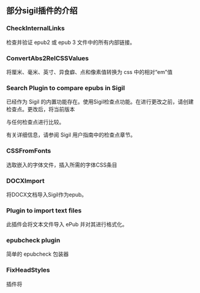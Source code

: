 ## 部分sigil插件的介绍

### CheckInternalLinks
检查并验证 epub2 或 epub 3 文件中的所有内部链接。

### ConvertAbs2RelCSSValues
将厘米、毫米、英寸、异食癖、点和像素值转换为 css
中的相对“em”值

### Search Plugin to compare epubs in Sigil
已经作为 Sigil 的内置功能存在。使用Sigil检查点功能。在进行更改之前，请创建检查点。更改后，将当前版本

与任何检查点进行比较。

有关详细信息，请参阅 Sigil 用户指南中的检查点章节。

### CSSFromFonts
选取嵌入的字体文件，插入所需的字体CSS条目

### DOCXImport
将DOCX文档导入Sigil作为epub。

### Plugin to import text files
此插件会将文本文件导入 ePub 并对其进行格式化。

### epubcheck plugin
简单的 epubcheck 包装器

### FixHeadStyles
插件将 <style> 标签中的样式信息复制到样式表文件并用样式表链接替换它们。

### FootnoteLinker
自动生成指向尾注的链接和指向脚注锚点的反向链接。

### FootnoteManipulator
用于操作 epub 2.0 出版物中的脚注的插件。

### RegexFunctionReplace
正则表达式匹配并用函数替换它。

### Epub3 E-Reader Plugins for Sigil
Epub3 电子阅读器插件 for Sigil

## Introduction to some of the sigil plugins

### CheckInternalLinks
Checks and validates all internal links in epub2 or epub 3 files.

### ConvertAbs2RelCSSValues
Converts cm, mm, inch, pica, point and pixel values to relative 'em' values in the css

### Search Plugin to compare epubs in Sigil
Already exists as a built in feature of Sigil. Use Sigil Checkpoint features. Before making changes, 

make a CheckPoint. After changes, compare current version to any Checkpoint.

See the Checkpoint chapter in the Sigil User Guide for details.

### CSSFromFonts
Inserts the required CSS entries from Embedded Font Files

### DOCXImport
Import DOCX document into Sigil as epubs.

### Plugin to import text files
This plugin will import a text file into an ePub and format it.

### epubcheck plugin
Simple epubcheck wrapper

### FixHeadStyles
plugin to copy the style information in <style> tags to stylesheet files and replace them with stylesheet links.

### FootnoteLinker
Automatically generate links to endnotes and backlinks to footnote anchors.

### FootnoteManipulator
Plugin for manipulating footnotes in epub 2.0 publications.

### RegexFunctionReplace
Regex match and replace it with a function.

### Epub3 E-Reader Plugins for Sigil
Epub3 电子阅读器插件 for Sigil
